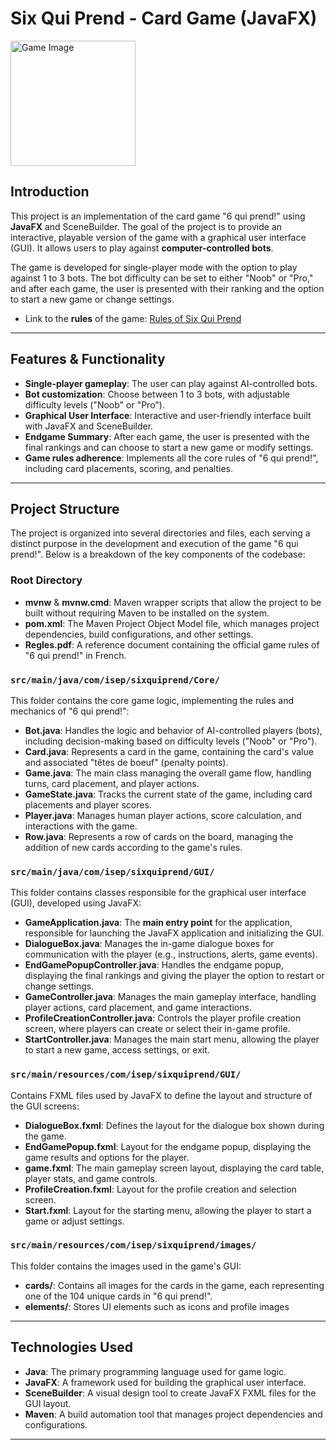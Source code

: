 # Six Qui Prend - Card Game (JavaFX)
<img src="https://www.letempledujeu.fr/IMG/arton12671.jpg?1670253592" alt="Game Image" width="200px"/>

## Introduction

This project is an implementation of the card game "6 qui prend!" using **JavaFX** and SceneBuilder. The goal of the project is to provide an interactive, playable version of the game with a graphical user interface (GUI). It allows users to play against **computer-controlled bots**.

The game is developed for single-player mode with the option to play against 1 to 3 bots. The bot difficulty can be set to either "Noob" or "Pro," and after each game, the user is presented with their ranking and the option to start a new game or change settings.

- Link to the **rules** of the game: [Rules of Six Qui Prend](https://cdn.1j1ju.com/medias/e6/4b/d2-6-qui-prend-regle.pdf)

---


## Features & Functionality

- **Single-player gameplay**: The user can play against AI-controlled bots.
- **Bot customization**: Choose between 1 to 3 bots, with adjustable difficulty levels ("Noob" or "Pro").
- **Graphical User Interface**: Interactive and user-friendly interface built with JavaFX and SceneBuilder.
- **Endgame Summary**: After each game, the user is presented with the final rankings and can choose to start a new game or modify settings.
- **Game rules adherence**: Implements all the core rules of "6 qui prend!", including card placements, scoring, and penalties.

---


## Project Structure

The project is organized into several directories and files, each serving a distinct purpose in the development and execution of the game "6 qui prend!". Below is a breakdown of the key components of the codebase:

### Root Directory
- **mvnw** & **mvnw.cmd**: Maven wrapper scripts that allow the project to be built without requiring Maven to be installed on the system.
- **pom.xml**: The Maven Project Object Model file, which manages project dependencies, build configurations, and other settings.
- **Regles.pdf**: A reference document containing the official game rules of "6 qui prend!" in French.

### `src/main/java/com/isep/sixquiprend/Core/`
This folder contains the core game logic, implementing the rules and mechanics of "6 qui prend!":
- **Bot.java**: Handles the logic and behavior of AI-controlled players (bots), including decision-making based on difficulty levels ("Noob" or "Pro").
- **Card.java**: Represents a card in the game, containing the card's value and associated "têtes de boeuf" (penalty points).
- **Game.java**: The main class managing the overall game flow, handling turns, card placement, and player actions.
- **GameState.java**: Tracks the current state of the game, including card placements and player scores.
- **Player.java**: Manages human player actions, score calculation, and interactions with the game.
- **Row.java**: Represents a row of cards on the board, managing the addition of new cards according to the game's rules.

### `src/main/java/com/isep/sixquiprend/GUI/`
This folder contains classes responsible for the graphical user interface (GUI), developed using JavaFX:
- **GameApplication.java**: The **main entry point** for the application, responsible for launching the JavaFX application and initializing the GUI.
- **DialogueBox.java**: Manages the in-game dialogue boxes for communication with the player (e.g., instructions, alerts, game events).
- **EndGamePopupController.java**: Handles the endgame popup, displaying the final rankings and giving the player the option to restart or change settings.
- **GameController.java**: Manages the main gameplay interface, handling player actions, card placement, and game interactions.
- **ProfileCreationController.java**: Controls the player profile creation screen, where players can create or select their in-game profile.
- **StartController.java**: Manages the main start menu, allowing the player to start a new game, access settings, or exit.

### `src/main/resources/com/isep/sixquiprend/GUI/`
Contains FXML files used by JavaFX to define the layout and structure of the GUI screens:
- **DialogueBox.fxml**: Defines the layout for the dialogue box shown during the game.
- **EndGamePopup.fxml**: Layout for the endgame popup, displaying the game results and options for the player.
- **game.fxml**: The main gameplay screen layout, displaying the card table, player stats, and game controls.
- **ProfileCreation.fxml**: Layout for the profile creation and selection screen.
- **Start.fxml**: Layout for the starting menu, allowing the player to start a game or adjust settings.

### `src/main/resources/com/isep/sixquiprend/images/`
This folder contains the images used in the game's GUI:
- **cards/**: Contains all images for the cards in the game, each representing one of the 104 unique cards in "6 qui prend!".
- **elements/**: Stores UI elements such as icons and profile images

---


## Technologies Used

- **Java**: The primary programming language used for game logic.
- **JavaFX**: A framework used for building the graphical user interface.
- **SceneBuilder**: A visual design tool to create JavaFX FXML files for the GUI layout.
- **Maven**: A build automation tool that manages project dependencies and configurations.

---

